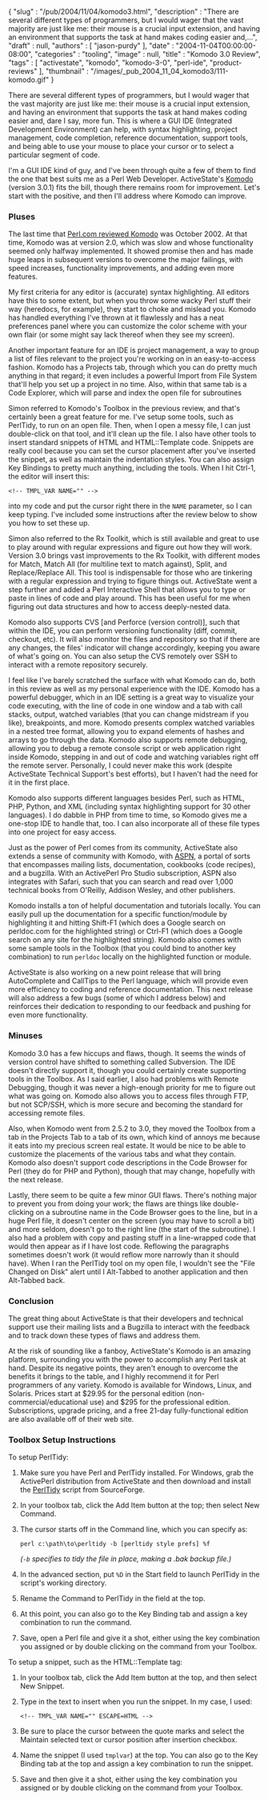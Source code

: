 {
   "slug" : "/pub/2004/11/04/komodo3.html",
   "description" : "There are several different types of programmers, but I would wager that the vast majority are just like me: their mouse is a crucial input extension, and having an environment that supports the task at hand makes coding easier and,...",
   "draft" : null,
   "authors" : [
      "jason-purdy"
   ],
   "date" : "2004-11-04T00:00:00-08:00",
   "categories" : "tooling",
   "image" : null,
   "title" : "Komodo 3.0 Review",
   "tags" : [
      "activestate",
      "komodo",
      "komodo-3-0",
      "perl-ide",
      "product-reviews"
   ],
   "thumbnail" : "/images/_pub_2004_11_04_komodo3/111-komodo.gif"
}



There are several different types of programmers, but I would wager that the vast majority are just like me: their mouse is a crucial input extension, and having an environment that supports the task at hand makes coding easier and, dare I say, more fun. This is where a GUI IDE (Integrated Development Environment) can help, with syntax highlighting, project management, code completion, reference documentation, support tools, and being able to use your mouse to place your cursor or to select a particular segment of code.

I'm a GUI IDE kind of guy, and I've been through quite a few of them to find the one that best suits me as a Perl Web Developer. ActiveState's [Komodo](http://www.activestate.com/Products/Komodo) (version 3.0.1) fits the bill, though there remains room for improvement. Let's start with the positive, and then I'll address where Komodo can improve.

### Pluses

The last time that [Perl.com reviewed Komodo](/pub/2002/10/09/komodo.html) was October 2002. At that time, Komodo was at version 2.0, which was slow and whose functionality seemed only halfway implemented. It showed promise then and has made huge leaps in subsequent versions to overcome the major failings, with speed increases, functionality improvements, and adding even more features.

My first criteria for any editor is (accurate) syntax highlighting. All editors have this to some extent, but when you throw some wacky Perl stuff their way (heredocs, for example), they start to choke and mislead you. Komodo has handled everything I've thrown at it flawlessly and has a neat preferences panel where you can customize the color scheme with your own flair (or some might say lack thereof when they see my screen).

Another important feature for an IDE is project management, a way to group a list of files relevant to the project you're working on in an easy-to-access fashion. Komodo has a Projects tab, through which you can do pretty much anything in that regard; it even includes a powerful Import from File System that'll help you set up a project in no time. Also, within that same tab is a Code Explorer, which will parse and index the open file for subroutines

Simon referred to Komodo's Toolbox in the previous review, and that's certainly been a great feature for me. I've setup some tools, such as PerlTidy, to run on an open file. Then, when I open a messy file, I can just double-click on that tool, and it'll clean up the file. I also have other tools to insert standard snippets of HTML and HTML::Template code. Snippets are really cool because you can set the cursor placement after you've inserted the snippet, as well as maintain the indentation styles. You can also assign Key Bindings to pretty much anything, including the tools. When I hit Ctrl-1, the editor will insert this:

    <!-- TMPL_VAR NAME="" -->

into my code and put the cursor right there in the `NAME` parameter, so I can keep typing. I've included some instructions after the review below to show you how to set these up.

Simon also referred to the Rx Toolkit, which is still available and great to use to play around with regular expressions and figure out how they will work. Version 3.0 brings vast improvements to the Rx Toolkit, with different modes for Match, Match All (for multiline text to match against), Split, and Replace/Replace All. This tool is indispensable for those who are tinkering with a regular expression and trying to figure things out. ActiveState went a step further and added a Perl Interactive Shell that allows you to type or paste in lines of code and play around. This has been useful for me when figuring out data structures and how to access deeply-nested data.

Komodo also supports CVS \[and Perforce (version control)\], such that within the IDE, you can perform versioning functionality (diff, commit, checkout, etc). It will also monitor the files and repository so that if there are any changes, the files' indicator will change accordingly, keeping you aware of what's going on. You can also setup the CVS remotely over SSH to interact with a remote repository securely.

I feel like I've barely scratched the surface with what Komodo can do, both in this review as well as my personal experience with the IDE. Komodo has a powerful debugger, which in an IDE setting is a great way to visualize your code executing, with the line of code in one window and a tab with call stacks, output, watched variables (that you can change midstream if you like), breakpoints, and more. Komodo presents complex watched variables in a nested tree format, allowing you to expand elements of hashes and arrays to go through the data. Komodo also supports remote debugging, allowing you to debug a remote console script or web application right inside Komodo, stepping in and out of code and watching variables right off the remote server. Personally, I could never make this work (despite ActiveState Technical Support's best efforts), but I haven't had the need for it in the first place.

Komodo also supports different languages besides Perl, such as HTML, PHP, Python, and XML (including syntax highlighting support for 30 other languages). I do dabble in PHP from time to time, so Komodo gives me a one-stop IDE to handle that, too. I can also incorporate all of these file types into one project for easy access.

Just as the power of Perl comes from its community, ActiveState also extends a sense of community with Komodo, with [ASPN](http://aspn.activestate.com/ASPN), a portal of sorts that encompasses mailing lists, documentation, cookbooks (code recipes), and a bugzilla. With an ActivePerl Pro Studio subscription, ASPN also integrates with Safari, such that you can search and read over 1,000 technical books from O'Reilly, Addison Wesley, and other publishers.

Komodo installs a ton of helpful documentation and tutorials locally. You can easily pull up the documentation for a specific function/module by highlighting it and hitting Shift-F1 (which does a Google search on perldoc.com for the highlighted string) or Ctrl-F1 (which does a Google search on any site for the highlighted string). Komodo also comes with some sample tools in the Toolbox (that you could bind to another key combination) to run `perldoc` locally on the highlighted function or module.

ActiveState is also working on a new point release that will bring AutoComplete and CallTips to the Perl language, which will provide even more efficiency to coding and reference documentation. This next release will also address a few bugs (some of which I address below) and reinforces their dedication to responding to our feedback and pushing for even more functionality.

### Minuses

Komodo 3.0 has a few hiccups and flaws, though. It seems the winds of version control have shifted to something called Subversion. The IDE doesn't directly support it, though you could certainly create supporting tools in the Toolbox. As I said earlier, I also had problems with Remote Debugging, though it was never a high-enough priority for me to figure out what was going on. Komodo also allows you to access files through FTP, but not SCP/SSH, which is more secure and becoming the standard for accessing remote files.

Also, when Komodo went from 2.5.2 to 3.0, they moved the Toolbox from a tab in the Projects Tab to a tab of its own, which kind of annoys me because it eats into my precious screen real estate. It would be nice to be able to customize the placements of the various tabs and what they contain. Komodo also doesn't support code descriptions in the Code Browser for Perl (they do for PHP and Python), though that may change, hopefully with the next release.

Lastly, there seem to be quite a few minor GUI flaws. There's nothing major to prevent you from doing your work; the flaws are things like double-clicking on a subroutine name in the Code Browser goes to the line, but in a huge Perl file, it doesn't center on the screen (you may have to scroll a bit) and more seldom, doesn't go to the right line (the start of the subroutine). I also had a problem with copy and pasting stuff in a line-wrapped code that would then appear as if I have lost code. Reflowing the paragraphs sometimes doesn't work (it would reflow more narrowly than it should have). When I ran the PerlTidy tool on my open file, I wouldn't see the "File Changed on Disk" alert until I Alt-Tabbed to another application and then Alt-Tabbed back.

### Conclusion

The great thing about ActiveState is that their developers and technical support use their mailing lists and a Bugzilla to interact with the feedback and to track down these types of flaws and address them.

At the risk of sounding like a fanboy, ActiveState's Komodo is an amazing platform, surrounding you with the power to accomplish any Perl task at hand. Despite its negative points, they aren't enough to overcome the benefits it brings to the table, and I highly recommend it for Perl programmers of any variety. Komodo is available for Windows, Linux, and Solaris. Prices start at $29.95 for the personal edition (non-commercial/educational use) and $295 for the professional edition. Subscriptions, upgrade pricing, and a free 21-day fully-functional edition are also available off of their web site.

### Toolbox Setup Instructions

To setup PerlTidy:

1.  Make sure you have Perl and PerlTidy installed. For Windows, grab the ActivePerl distribution from ActiveState and then download and install the [PerlTidy](http://perltidy.sourceforge.net/) script from SourceForge.
2.  In your toolbox tab, click the Add Item button at the top; then select New Command.
3.  The cursor starts off in the Command line, which you can specify as:

        perl c:\path\to\perltidy -b [perltidy style prefs] %f

    *(`-b` specifies to tidy the file in place, making a *.bak* backup file.)*

4.  In the advanced section, put `%D` in the Start field to launch PerlTidy in the script's working directory.
5.  Rename the Command to PerlTidy in the field at the top.
6.  At this point, you can also go to the Key Binding tab and assign a key combination to run the command.
7.  Save, open a Perl file and give it a shot, either using the key combination you assigned or by double clicking on the command from your Toolbox.

To setup a snippet, such as the HTML::Template tag:

1.  In your toolbox tab, click the Add Item button at the top, and then select New Snippet.
2.  Type in the text to insert when you run the snippet. In my case, I used:

        <!-- TMPL_VAR NAME="" ESCAPE=HTML -->

3.  Be sure to place the cursor between the quote marks and select the Maintain selected text or cursor position after insertion checkbox.
4.  Name the snippet (I used `tmplvar`) at the top. You can also go to the Key Binding tab at the top and assign a key combination to run the snippet.
5.  Save and then give it a shot, either using the key combination you assigned or by double clicking on the command from your Toolbox.

